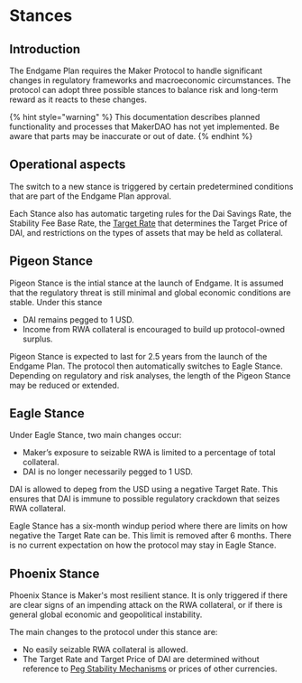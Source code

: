 # Stances

## Introduction

The Endgame Plan requires the Maker Protocol to handle significant changes in regulatory frameworks and macroeconomic circumstances. The protocol can adopt three possible stances to balance risk and long-term reward as it reacts to these changes. 

{% hint style="warning" %} This documentation describes planned functionality and processes that MakerDAO has not yet implemented. Be aware that parts may be inaccurate or out of date. {% endhint %}

## Operational aspects

The switch to a new stance is triggered by certain predetermined conditions that are part of the Endgame Plan approval. 

Each Stance also has automatic targeting rules for the Dai Savings Rate, the Stability Fee Base Rate, the [Target Rate](peg-stability-mechanisms.md) that determines the Target Price of DAI, and restrictions on the types of assets that may be held as collateral.

## Pigeon Stance 

Pigeon Stance is the intial stance at the launch of Endgame. It is assumed that the regulatory threat is still minimal and global economic conditions are stable. Under this stance
- DAI remains pegged to 1 USD.
- Income from RWA collateral is encouraged to build up protocol-owned surplus.

Pigeon Stance is expected to last for 2.5 years from the launch of the Endgame Plan. The protocol then automatically switches to Eagle Stance. Depending on regulatory and risk analyses, the length of the Pigeon Stance may be reduced or extended.

## Eagle Stance

Under Eagle Stance, two main changes occur:
- Maker’s exposure to seizable RWA is limited to a percentage of total collateral.
- DAI is no longer necessarily pegged to 1 USD. 

DAI is allowed to depeg from the USD using a negative Target Rate. This ensures that DAI is immune to possible regulatory crackdown that seizes RWA collateral. 

Eagle Stance has a six-month windup period where there are limits on how negative the Target Rate can be. This limit is removed after 6 months. There is no current expectation on how the protocol may stay in Eagle Stance.

## Phoenix Stance

Phoenix Stance is Maker's most resilient stance. It is only triggered if there are clear signs of an impending attack on the RWA collateral, or if there is general global economic and geopolitical instability. 

The main changes to the protocol under this stance are:
- No easily seizable RWA collateral is allowed.
- The Target Rate and Target Price of DAI are determined without reference to [Peg Stability Mechanisms](peg-stability-mechanisms.md) or prices of other currencies.

